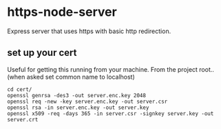 # https-node-server
Express server that uses https with basic http redirection.

## set up your cert
Useful for getting this running from your machine. From the project root.. (when asked set common name to localhost)
```
cd cert/
openssl genrsa -des3 -out server.enc.key 2048
openssl req -new -key server.enc.key -out server.csr
openssl rsa -in server.enc.key -out server.key
openssl x509 -req -days 365 -in server.csr -signkey server.key -out server.crt
```
